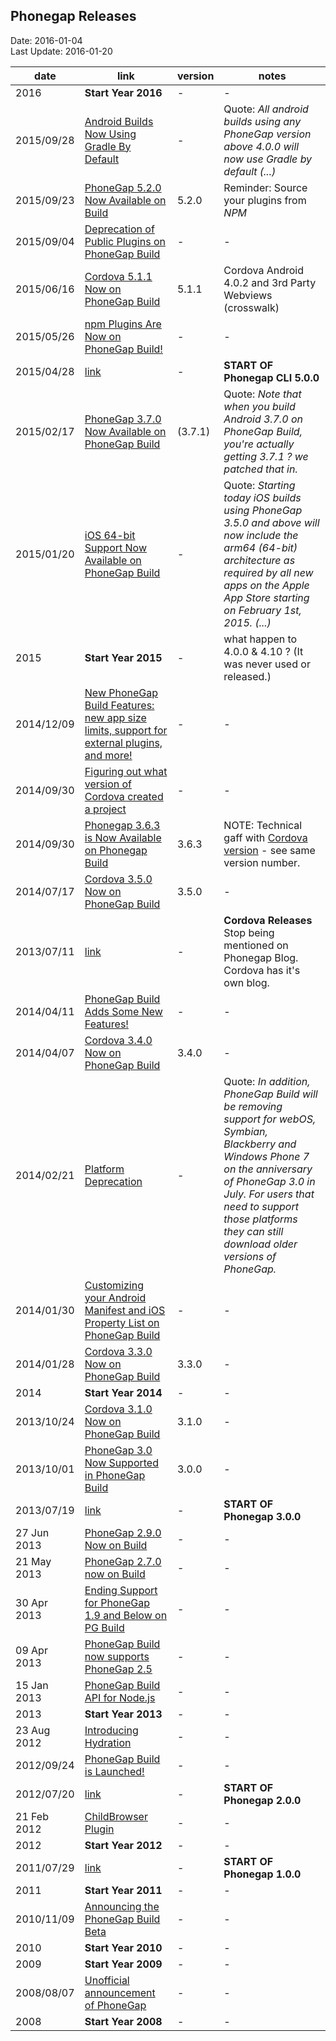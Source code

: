 ## Phonegap Releases ##
Date: 2016-01-04<br>
Last Update: 2016-01-20


date       | link | version | notes
-----------|------|---------|-------
2016       | **Start Year 2016** | - | -
2015/09/28 | [Android Builds Now Using Gradle By Default](http://phonegap.com/blog/2015/09/28/android-using-gradle) | - | Quote: *All android builds using any PhoneGap version above 4.0.0 will now use Gradle by default (...)*
2015/09/23 | [PhoneGap 5.2.0 Now Available on Build](http://phonegap.com/blog/2015/09/23/phonegap_520_now_on_build) | 5.2.0 | Reminder: Source your plugins from *NPM*
2015/09/04 | [Deprecation of Public Plugins on PhoneGap Build](http://phonegap.com/blog/2015/09/04/public-plugin-deprecation-on-build) | - | -
2015/06/16 | [Cordova 5.1.1 Now on PhoneGap Build](http://phonegap.com/blog/2015/06/16/phonegap-updated-on-build) | 5.1.1 | Cordova Android 4.0.2 and 3rd Party Webviews (crosswalk) 
2015/05/26 | [npm Plugins Are Now on PhoneGap Build!](http://phonegap.com/blog/2015/05/26/npm-plugins-available) | - | -
2015/04/28 | [link](http://phonegap.com/blog/2015/04/28/phonegap-cli-5.0.0-0.27.0) | - | **START OF Phonegap CLI 5.0.0**
2015/02/17 | [PhoneGap 3.7.0 Now Available on PhoneGap Build](http://phonegap.com/blog/2015/02/17/phonegap-3_7_0-now-on-build) | (3.7.1) | Quote: *Note that when you build Android 3.7.0 on PhoneGap Build, you're actually getting 3.7.1 ? we patched that in.*
2015/01/20 | [iOS 64-bit Support Now Available on PhoneGap Build](http://phonegap.com/blog/2015/01/20/ios-64bit-support) | - | Quote: *Starting today iOS builds using PhoneGap 3.5.0 and above will now include the arm64 (64-bit) architecture as required by all new apps on the Apple App Store starting on February 1st, 2015. (...)*
2015       | **Start Year 2015** | - | what happen to 4.0.0 & 4.10 ? (It was never used or released.)
2014/12/09 | [New PhoneGap Build Features: new app size limits, support for external plugins, and more!](http://phonegap.com/blog/2014/12/09/phonegap-build-new-features) | - | -
2014/09/30 | [Figuring out what version of Cordova created a project](http://phonegap.com/blog/2014/09/30/phonegap-3_6_3-now-on-build) | - | -
2014/09/30 | [Phonegap 3.6.3 is Now Available on Phonegap Build](http://phonegap.com/blog/2014/09/30/phonegap-3_6_3-now-on-build) | 3.6.3 | NOTE: Technical gaff with [Cordova version](cordova.md) - see same version number.
2014/07/17 | [Cordova 3.5.0 Now on PhoneGap Build](http://phonegap.com/blog/2014/07/17/cordova-3_5-now-on-build) | 3.5.0 | -
2013/07/11 | [link](https://cordova.apache.org/blog/2013/07/11/cordova-has-a-blog.html) | - |**Cordova Releases** Stop being mentioned on Phonegap Blog. Cordova has it's own blog.
2014/04/11 | [PhoneGap Build Adds Some New Features!](http://phonegap.com/blog/2014/04/11/phonegap-build-adds-some-new-features) | - | -
2014/04/07 | [Cordova 3.4.0 Now on PhoneGap Build](http://phonegap.com/blog/2014/04/07/cordova-3_4-now-on-build) | 3.4.0 | -
2014/02/21 | [Platform Deprecation](http://phonegap.com/blog/2014/02/21/platform-deprecation/) | - | Quote: *In addition, PhoneGap Build will be removing support for webOS, Symbian, Blackberry and Windows Phone 7 on the anniversary of PhoneGap 3.0 in July. For users that need to support those platforms they can still download older versions of PhoneGap.*
2014/01/30 | [Customizing your Android Manifest and iOS Property List on PhoneGap Build](http://phonegap.com/blog/2014/01/30/customizing-your-android-manifest-and-ios-property-list-on-phonegap-build) | - | -
2014/01/28 | [Cordova 3.3.0 Now on PhoneGap Build](http://phonegap.com/blog/2014/01/28/cordova-3_3-now-on-build) | 3.3.0 | -
2014       | **Start Year 2014** | - | -
2013/10/24 | [Cordova 3.1.0 Now on PhoneGap Build](http://phonegap.com/blog/2013/10/24/cordova-3_1-now-on-build) | 3.1.0 | -
2013/10/01 | [PhoneGap 3.0 Now Supported in PhoneGap Build](http://phonegap.com/blog/2013/10/01/phonegap-30-now-supported) | 3.0.0 | -
2013/07/19 | [link](http://phonegap.com/blog/2013/07/19/adobe-phonegap-3.0-released) | - | **START OF Phonegap 3.0.0**
27 Jun 2013 | [PhoneGap 2.9.0 Now on Build](http://phonegap.com/blog/build/phonegap-2-9-now-on-build/) | - | -
21 May 2013 | [PhoneGap 2.7.0 now on Build](http://phonegap.com/blog/build/phonegap-2-7-0-now-on-build/) | -  | -
30 Apr 2013 | [Ending Support for PhoneGap 1.9 and Below on PG Build](http://phonegap.com/blog/build/ending-support-for-phonegap-1-9/) | - | -
09 Apr 2013 | [PhoneGap Build now supports PhoneGap 2.5](http://phonegap.com/blog/build/phonegap-2-5-support/) | - | -
15 Jan 2013 | [PhoneGap Build API for Node.js](http://phonegap.com/blog/build/phonegap-build-api-for-node/) | - | -
2013       | **Start Year 2013** | - | -
23 Aug 2012 | [Introducing Hydration](http://phonegap.com/blog/build/introducing-hydration/) | - | -
2012/09/24 | [PhoneGap Build is Launched!](http://phonegap.com/blog/2012/09/24/phonegap-build-is-launched) | - | -
2012/07/20 | [link](http://phonegap.com/2012/07/20/adobe-phonegap-2-0-released.md) | - | **START OF Phonegap 2.0.0**
21 Feb 2012 | [ChildBrowser Plugin](http://phonegap.com/blog/build/childbrowser-plugin/) | - | -
2012       | **Start Year 2012** | - | -
2011/07/29 | [link](http://phonegap.com/2011/07/29/phonegap-1-0-released-today-at-phonegap-day-in-portland-4/) | - | **START OF Phonegap 1.0.0**
2011       | **Start Year 2011** | - | -
2010/11/09 | [Announcing the PhoneGap Build Beta](http://phonegap.com/2010/11/09/announcing-the-phonegap-build-beta/) | - | -
2010       | **Start Year 2010** | - | -
2009       | **Start Year 2009** | - | -
2008/08/07 | [Unofficial announcement of PhoneGap](http://phonegap.com/2008/08/07/unofficial-announcement-of-phonegap/) | - | -
2008       | **Start Year 2008** | - | -
